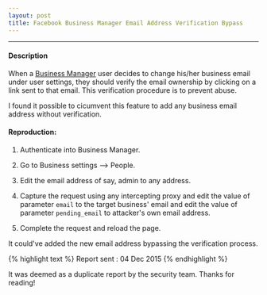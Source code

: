 ```yaml
---
layout: post
title: Facebook Business Manager Email Address Verification Bypass
---
```


---

#### Description

When a <a href="https://business.facebook.com">Business Manager</a> user decides to change his/her business email under user settings, they should verify the email ownership by clicking on a link sent to that email. 
This verification procedure is to prevent abuse.

I found it possible to cicumvent this feature to add any business email address without verification.

#### Reproduction:

1. Authenticate into Business Manager.

2. Go to Business settings --> People.

3. Edit the email address of say, admin to any address.

4. Capture the request using any intercepting proxy and edit the value of parameter `email` to the target business' email and edit the value of parameter `pending_email` to attacker's own email address.

5. Complete the request and reload the page.

It could've added the new email address bypassing the verification process.


{% highlight text %} 
Report sent : 04 Dec 2015 
{% endhighlight %}

It was deemed as a duplicate report by the security team. Thanks for reading!

